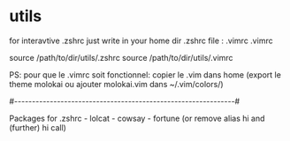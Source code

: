 # utils

for interavtive .zshrc just write in your home dir .zshrc file :
				.vimrc								.vimrc


source /path/to/dir/utils/.zshrc
source /path/to/dir/utils/.vimrc

PS: pour que le .vimrc soit fonctionnel: copier le .vim dans home
	(export le theme molokai ou ajouter molokai.vim dans ~/.vim/colors/)

#--------------------------------------------------------------#

Packages for .zshrc
	- lolcat
	- cowsay
	- fortune
(or remove alias hi and (further) hi call)

